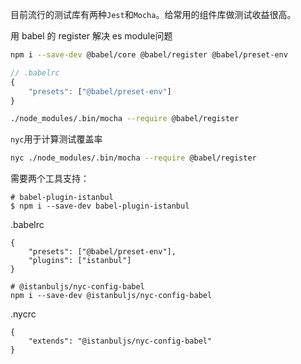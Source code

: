 目前流行的测试库有两种`Jest`和`Mocha`。给常用的组件库做测试收益很高。

用 babel 的 register 解决 es module问题
```bash
npm i --save-dev @babel/core @babel/register @babel/preset-env
```
```js
// .babelrc
{
    "presets": ["@babel/preset-env"]
}
```
```bash
./node_modules/.bin/mocha --require @babel/register
```

`nyc`用于计算测试覆盖率

```bash
nyc ./node_modules/.bin/mocha --require @babel/register
```

需要两个工具支持：

```
# babel-plugin-istanbul
$ npm i --save-dev babel-plugin-istanbul
```
.babelrc
```
{
    "presets": ["@babel/preset-env"],
    "plugins": ["istanbul"]
}
```

```
# @istanbuljs/nyc-config-babel
npm i --save-dev @istanbuljs/nyc-config-babel
```
.nycrc
```
{
    "extends": "@istanbuljs/nyc-config-babel"
}
```
